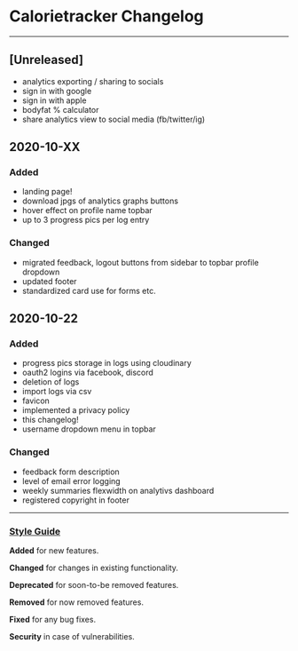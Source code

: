 # Calorietracker Changelog

---
## [Unreleased]
- analytics exporting / sharing to socials
- sign in with google
- sign in with apple
- bodyfat % calculator
- share analytics view to social media (fb/twitter/ig)

## 2020-10-XX
### Added
- landing page!
- download jpgs of analytics graphs buttons
- hover effect on profile name topbar
- up to 3 progress pics per log entry

### Changed
- migrated feedback, logout buttons from sidebar to topbar profile dropdown
- updated footer
- standardized card use for forms etc.


## 2020-10-22
### Added 
- progress pics storage in logs using cloudinary
- oauth2 logins via facebook, discord
- deletion of logs
- import logs via csv
- favicon
- implemented a privacy policy
- this changelog!
- username dropdown menu in topbar

### Changed
- feedback form description
- level of email error logging
- weekly summaries flexwidth on analytivs dashboard
- registered copyright in footer


---


### [Style Guide](https://keepachangelog.com/en/1.0.0/)

**Added** for new features.

**Changed** for changes in existing functionality.

**Deprecated** for soon-to-be removed features.

**Removed** for now removed features.

**Fixed** for any bug fixes.

**Security** in case of vulnerabilities.